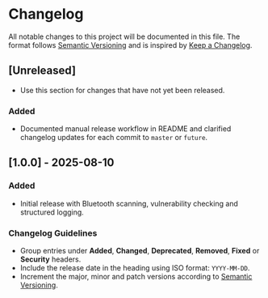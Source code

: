 # Changelog

All notable changes to this project will be documented in this file.  The format follows [Semantic Versioning](https://semver.org/) and is inspired by [Keep a Changelog](https://keepachangelog.com/).

## [Unreleased]
- Use this section for changes that have not yet been released.

### Added
- Documented manual release workflow in README and clarified changelog updates for each commit to `master` or `future`.

## [1.0.0] - 2025-08-10
### Added
- Initial release with Bluetooth scanning, vulnerability checking and structured logging.

### Changelog Guidelines
- Group entries under **Added**, **Changed**, **Deprecated**, **Removed**, **Fixed** or **Security** headers.
- Include the release date in the heading using ISO format: `YYYY-MM-DD`.
- Increment the major, minor and patch versions according to [Semantic Versioning](https://semver.org/).
